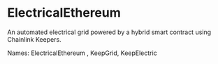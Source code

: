 # ElectricalEthereum

An automated electrical grid powered by a hybrid smart contract using Chainlink Keepers. 

Names: ElectricalEthereum , KeepGrid, KeepElectric  
